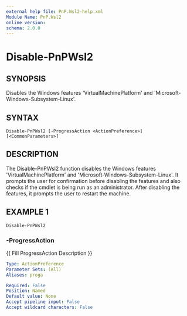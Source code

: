 ```yaml
---
external help file: PnP.Wsl2-help.xml
Module Name: PnP.Wsl2
online version:
schema: 2.0.0
---
```


# Disable-PnPWsl2

## SYNOPSIS
Disables the Windows features 'VirtualMachinePlatform' and 'Microsoft-Windows-Subsystem-Linux'.

## SYNTAX

```
Disable-PnPWsl2 [-ProgressAction <ActionPreference>] [<CommonParameters>]
```

## DESCRIPTION
The Disable-PnPWsl2 function disables the Windows features 'VirtualMachinePlatform' and 'Microsoft-Windows-Subsystem-Linux'.
It prompts the user for confirmation before disabling the features and also checks if the cmdlet is being run as an administrator.
After disabling the features, it prompts the user to restart the machine.



## EXAMPLE 1
```
Disable-PnPWsl2
```



### -ProgressAction
{{ Fill ProgressAction Description }}

```yaml
Type: ActionPreference
Parameter Sets: (All)
Aliases: proga

Required: False
Position: Named
Default value: None
Accept pipeline input: False
Accept wildcard characters: False
```
